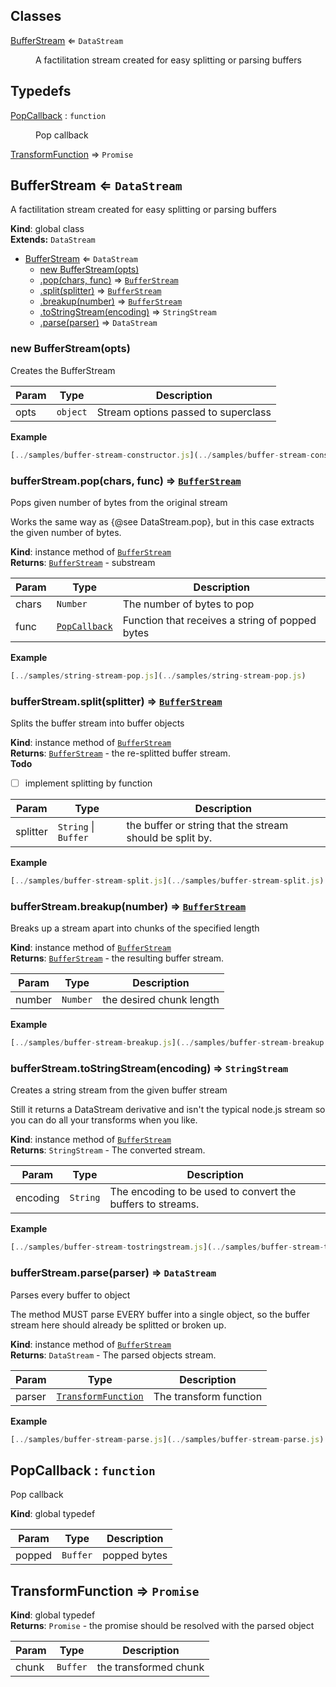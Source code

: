 ## Classes

<dl>
<dt><a href="#BufferStream">BufferStream</a> ⇐ <code>DataStream</code></dt>
<dd><p>A factilitation stream created for easy splitting or parsing buffers</p>
</dd>
</dl>

## Typedefs

<dl>
<dt><a href="#PopCallback">PopCallback</a> : <code>function</code></dt>
<dd><p>Pop callback</p>
</dd>
<dt><a href="#TransformFunction">TransformFunction</a> ⇒ <code>Promise</code></dt>
<dd></dd>
</dl>

<a name="BufferStream"></a>

## BufferStream ⇐ <code>DataStream</code>
A factilitation stream created for easy splitting or parsing buffers

**Kind**: global class  
**Extends:** <code>DataStream</code>  

* [BufferStream](#BufferStream) ⇐ <code>DataStream</code>
    * [new BufferStream(opts)](#new_BufferStream_new)
    * [.pop(chars, func)](#BufferStream+pop) ⇒ <code>[BufferStream](#BufferStream)</code>
    * [.split(splitter)](#BufferStream+split) ⇒ <code>[BufferStream](#BufferStream)</code>
    * [.breakup(number)](#BufferStream+breakup) ⇒ <code>[BufferStream](#BufferStream)</code>
    * [.toStringStream(encoding)](#BufferStream+toStringStream) ⇒ <code>StringStream</code>
    * [.parse(parser)](#BufferStream+parse) ⇒ <code>DataStream</code>

<a name="new_BufferStream_new"></a>

### new BufferStream(opts)
Creates the BufferStream


| Param | Type | Description |
| --- | --- | --- |
| opts | <code>object</code> | Stream options passed to superclass |

**Example**  
```js
[../samples/buffer-stream-constructor.js](../samples/buffer-stream-constructor.js)
```
<a name="BufferStream+pop"></a>

### bufferStream.pop(chars, func) ⇒ <code>[BufferStream](#BufferStream)</code>
Pops given number of bytes from the original streamWorks the same way as {@see DataStream.pop}, but in this case extractsthe given number of bytes.

**Kind**: instance method of <code>[BufferStream](#BufferStream)</code>  
**Returns**: <code>[BufferStream](#BufferStream)</code> - substream  

| Param | Type | Description |
| --- | --- | --- |
| chars | <code>Number</code> | The number of bytes to pop |
| func | <code>[PopCallback](#PopCallback)</code> | Function that receives a string of popped bytes |

**Example**  
```js
[../samples/string-stream-pop.js](../samples/string-stream-pop.js)
```
<a name="BufferStream+split"></a>

### bufferStream.split(splitter) ⇒ <code>[BufferStream](#BufferStream)</code>
Splits the buffer stream into buffer objects

**Kind**: instance method of <code>[BufferStream](#BufferStream)</code>  
**Returns**: <code>[BufferStream](#BufferStream)</code> - the re-splitted buffer stream.  
**Todo**

- [ ] implement splitting by function


| Param | Type | Description |
| --- | --- | --- |
| splitter | <code>String</code> &#124; <code>Buffer</code> | the buffer or string that the stream                                  should be split by. |

**Example**  
```js
[../samples/buffer-stream-split.js](../samples/buffer-stream-split.js)
```
<a name="BufferStream+breakup"></a>

### bufferStream.breakup(number) ⇒ <code>[BufferStream](#BufferStream)</code>
Breaks up a stream apart into chunks of the specified length

**Kind**: instance method of <code>[BufferStream](#BufferStream)</code>  
**Returns**: <code>[BufferStream](#BufferStream)</code> - the resulting buffer stream.  

| Param | Type | Description |
| --- | --- | --- |
| number | <code>Number</code> | the desired chunk length |

**Example**  
```js
[../samples/buffer-stream-breakup.js](../samples/buffer-stream-breakup.js)
```
<a name="BufferStream+toStringStream"></a>

### bufferStream.toStringStream(encoding) ⇒ <code>StringStream</code>
Creates a string stream from the given buffer streamStill it returns a DataStream derivative and isn't the typical node.jsstream so you can do all your transforms when you like.

**Kind**: instance method of <code>[BufferStream](#BufferStream)</code>  
**Returns**: <code>StringStream</code> - The converted stream.  

| Param | Type | Description |
| --- | --- | --- |
| encoding | <code>String</code> | The encoding to be used to convert the buffers                           to streams. |

**Example**  
```js
[../samples/buffer-stream-tostringstream.js](../samples/buffer-stream-tostringstream.js)
```
<a name="BufferStream+parse"></a>

### bufferStream.parse(parser) ⇒ <code>DataStream</code>
Parses every buffer to objectThe method MUST parse EVERY buffer into a single object, so the bufferstream here should already be splitted or broken up.

**Kind**: instance method of <code>[BufferStream](#BufferStream)</code>  
**Returns**: <code>DataStream</code> - The parsed objects stream.  

| Param | Type | Description |
| --- | --- | --- |
| parser | <code>[TransformFunction](#TransformFunction)</code> | The transform function |

**Example**  
```js
[../samples/buffer-stream-parse.js](../samples/buffer-stream-parse.js)
```
<a name="PopCallback"></a>

## PopCallback : <code>function</code>
Pop callback

**Kind**: global typedef  

| Param | Type | Description |
| --- | --- | --- |
| popped | <code>Buffer</code> | popped bytes |

<a name="TransformFunction"></a>

## TransformFunction ⇒ <code>Promise</code>
**Kind**: global typedef  
**Returns**: <code>Promise</code> - the promise should be resolved with the parsed object  

| Param | Type | Description |
| --- | --- | --- |
| chunk | <code>Buffer</code> | the transformed chunk |


